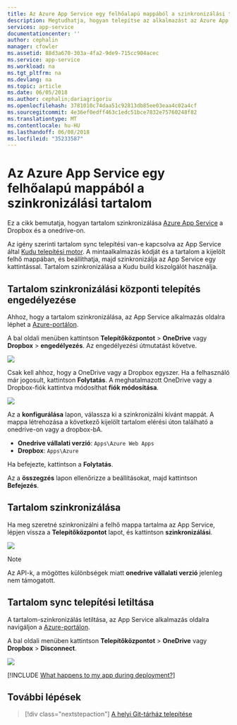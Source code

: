 ```yaml
---
title: Az Azure App Service egy felhőalapú mappából a szinkronizálási tartalom
description: Megtudhatja, hogyan telepítse az alkalmazást az Azure App Service tartalom szinkronizálási keresztül egy felhőalapú mappából.
services: app-service
documentationcenter: ''
author: cephalin
manager: cfowler
ms.assetid: 88d3a670-303a-4fa2-9de9-715cc904acec
ms.service: app-service
ms.workload: na
ms.tgt_pltfrm: na
ms.devlang: na
ms.topic: article
ms.date: 06/05/2018
ms.author: cephalin;dariagrigoriu
ms.openlocfilehash: 3781010c74daa51c92813db85ee03eaa4c02a4cf
ms.sourcegitcommit: 4e36ef0edff463c1edc51bce7832e75760248f82
ms.translationtype: MT
ms.contentlocale: hu-HU
ms.lasthandoff: 06/08/2018
ms.locfileid: "35233587"
---
```

# <a name="sync-content-from-a-cloud-folder-to-azure-app-service"></a>Az Azure App Service egy felhőalapú mappából a szinkronizálási tartalom
Ez a cikk bemutatja, hogyan tartalom szinkronizálása [Azure App Service](http://go.microsoft.com/fwlink/?LinkId=529714) a Dropbox és a onedrive-on. 

Az igény szerinti tartalom sync telepítési van-e kapcsolva az App Service által [Kudu telepítési motor](https://github.com/projectkudu/kudu/wiki). A mintaalkalmazás kódját és a tartalom a kijelölt felhő mappában, és beállíthatja, majd szinkronizálja az App Service egy kattintással. Tartalom szinkronizálása a Kudu build kiszolgálót használja. 

## <a name="enable-content-sync-deployment"></a>Tartalom szinkronizálási központi telepítés engedélyezése

Ahhoz, hogy a tartalom szinkronizálása, az App Service alkalmazás oldalra léphet a [Azure-portálon](https://portal.azure.com).

A bal oldali menüben kattintson **Telepítőközpontot** > **OneDrive** vagy **Dropbox** > **engedélyezés**. Az engedélyezési útmutatást követve. 

![](media/app-service-deploy-content-sync/choose-source.png)

Csak kell ahhoz, hogy a OneDrive vagy a Dropbox egyszer. Ha a felhasználó már jogosult, kattintson **Folytatás**. A meghatalmazott OneDrive vagy a Dropbox-fiók kattintva módosíthat **fiók módosítása**.

![](media/app-service-deploy-content-sync/continue.png)

Az a **konfigurálása** lapon, válassza ki a szinkronizálni kívánt mappát. A mappa létrehozása a következő kijelölt tartalom elérési úton található a onedrive-on vagy a dropbox-bA. 
   
* **Onedrive vállalati verzió**: `Apps\Azure Web Apps`
* **Dropbox**: `Apps\Azure`

Ha befejezte, kattintson a **Folytatás**.

Az a **összegzés** lapon ellenőrizze a beállításokat, majd kattintson **Befejezés**.

## <a name="synchronize-content"></a>Tartalom szinkronizálása

Ha meg szeretné szinkronizálni a felhő mappa tartalma az App Service, lépjen vissza a **Telepítőközpontot** lapot, és kattintson **szinkronizálási**.

![](media/app-service-deploy-content-sync/synchronize.png)
   
   > [!NOTE]
   > Az API-k, a mögöttes különbségek miatt **onedrive vállalati verzió** jelenleg nem támogatott. 
   > 
   > 

## <a name="disable-content-sync-deployment"></a>Tartalom sync telepítési letiltása

A tartalom-szinkronizálás letiltása, az App Service alkalmazás oldalra navigáljon a [Azure-portálon](https://portal.azure.com).

A bal oldali menüben kattintson **Telepítőközpontot** > **OneDrive** vagy **Dropbox** > **Disconnect**.

![](media/app-service-deploy-content-sync/disable.png)

[!INCLUDE [What happens to my app during deployment?](../../includes/app-service-deploy-atomicity.md)]

## <a name="next-steps"></a>További lépések

> [!div class="nextstepaction"]
> [A helyi Git-tárház telepítése](app-service-deploy-local-git.md)
